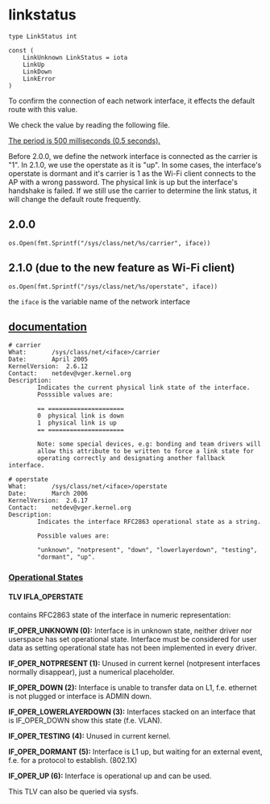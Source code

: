 # linkstatus

```[go]
type LinkStatus int

const (
	LinkUnknown LinkStatus = iota
	LinkUp
	LinkDown
	LinkError
)
```

To confirm the connection of each network interface, it effects the default route with this value.

We check the value by reading the following file.

[The period is 500 milliseconds (0.5 seconds).](https://gitlab.com/moxa/ibg/software/platform/thingspro/edge-device-mil/-/blob/release/iotedge/v2.2.1/pkg/ethernet/ethernet.go#L160)

Before 2.0.0, we define the network interface is connected as the carrier is "1".
In 2.1.0, we use the operstate as it is "up".
In some cases, the interface's operstate is dormant and it's carrier is 1 as the Wi-Fi client connects to the AP with a wrong password.
The physical link is up but the interface's handshake is failed.
If we still use the carrier to determine the link status, it will change the default route frequently.

## 2.0.0

```[go]
os.Open(fmt.Sprintf("/sys/class/net/%s/carrier", iface))
```

## 2.1.0 (due to the new feature as Wi-Fi client)

```[go]
os.Open(fmt.Sprintf("/sys/class/net/%s/operstate", iface))
```

the `iface` is the variable name of the network interface

## [documentation](https://www.kernel.org/doc/Documentation/ABI/testing/sysfs-class-net)
```[bash]
# carrier
What:		/sys/class/net/<iface>/carrier
Date:		April 2005
KernelVersion:	2.6.12
Contact:	netdev@vger.kernel.org
Description:
		Indicates the current physical link state of the interface.
		Posssible values are:

		== =====================
		0  physical link is down
		1  physical link is up
		== =====================

		Note: some special devices, e.g: bonding and team drivers will
		allow this attribute to be written to force a link state for
		operating correctly and designating another fallback interface.

# operstate
What:		/sys/class/net/<iface>/operstate
Date:		March 2006
KernelVersion:	2.6.17
Contact:	netdev@vger.kernel.org
Description:
		Indicates the interface RFC2863 operational state as a string.

		Possible values are:

		"unknown", "notpresent", "down", "lowerlayerdown", "testing",
		"dormant", "up".
```

### [Operational States](https://www.kernel.org/doc/html/v5.12/networking/operstates.html)

#### **TLV IFLA_OPERSTATE**
contains RFC2863 state of the interface in numeric representation:

**IF_OPER_UNKNOWN (0):**
Interface is in unknown state, neither driver nor userspace has set operational state. Interface must be considered for user data as setting operational state has not been implemented in every driver.

**IF_OPER_NOTPRESENT (1):**
Unused in current kernel (notpresent interfaces normally disappear), just a numerical placeholder.

**IF_OPER_DOWN (2):**
Interface is unable to transfer data on L1, f.e. ethernet is not plugged or interface is ADMIN down.

**IF_OPER_LOWERLAYERDOWN (3):**
Interfaces stacked on an interface that is IF_OPER_DOWN show this state (f.e. VLAN).

**IF_OPER_TESTING (4):**
Unused in current kernel.

**IF_OPER_DORMANT (5):**
Interface is L1 up, but waiting for an external event, f.e. for a protocol to establish. (802.1X)

**IF_OPER_UP (6):**
Interface is operational up and can be used.

This TLV can also be queried via sysfs.
